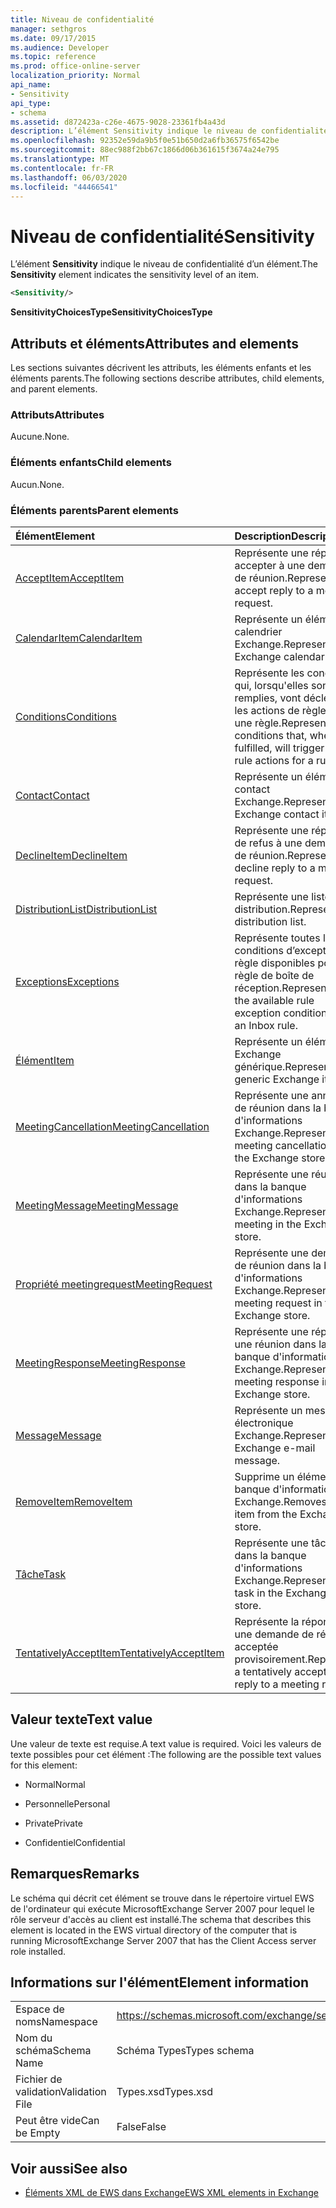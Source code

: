 ```yaml
---
title: Niveau de confidentialité
manager: sethgros
ms.date: 09/17/2015
ms.audience: Developer
ms.topic: reference
ms.prod: office-online-server
localization_priority: Normal
api_name:
- Sensitivity
api_type:
- schema
ms.assetid: d872423a-c26e-4675-9028-23361fb4a43d
description: L’élément Sensitivity indique le niveau de confidentialité d’un élément.
ms.openlocfilehash: 92352e59da9b5f0e51b650d2a6fb36575f6542be
ms.sourcegitcommit: 88ec988f2bb67c1866d06b361615f3674a24e795
ms.translationtype: MT
ms.contentlocale: fr-FR
ms.lasthandoff: 06/03/2020
ms.locfileid: "44466541"
---
```

# <a name="sensitivity"></a><span data-ttu-id="28390-103">Niveau de confidentialité</span><span class="sxs-lookup"><span data-stu-id="28390-103">Sensitivity</span></span>

<span data-ttu-id="28390-104">L’élément **Sensitivity** indique le niveau de confidentialité d’un élément.</span><span class="sxs-lookup"><span data-stu-id="28390-104">The **Sensitivity** element indicates the sensitivity level of an item.</span></span> 
  
```XML
<Sensitivity/>
```

 <span data-ttu-id="28390-105">**SensitivityChoicesType**</span><span class="sxs-lookup"><span data-stu-id="28390-105">**SensitivityChoicesType**</span></span>
## <a name="attributes-and-elements"></a><span data-ttu-id="28390-106">Attributs et éléments</span><span class="sxs-lookup"><span data-stu-id="28390-106">Attributes and elements</span></span>

<span data-ttu-id="28390-107">Les sections suivantes décrivent les attributs, les éléments enfants et les éléments parents.</span><span class="sxs-lookup"><span data-stu-id="28390-107">The following sections describe attributes, child elements, and parent elements.</span></span>
  
### <a name="attributes"></a><span data-ttu-id="28390-108">Attributs</span><span class="sxs-lookup"><span data-stu-id="28390-108">Attributes</span></span>

<span data-ttu-id="28390-109">Aucune.</span><span class="sxs-lookup"><span data-stu-id="28390-109">None.</span></span>
  
### <a name="child-elements"></a><span data-ttu-id="28390-110">Éléments enfants</span><span class="sxs-lookup"><span data-stu-id="28390-110">Child elements</span></span>

<span data-ttu-id="28390-111">Aucun.</span><span class="sxs-lookup"><span data-stu-id="28390-111">None.</span></span>
  
### <a name="parent-elements"></a><span data-ttu-id="28390-112">Éléments parents</span><span class="sxs-lookup"><span data-stu-id="28390-112">Parent elements</span></span>

|<span data-ttu-id="28390-113">**Élément**</span><span class="sxs-lookup"><span data-stu-id="28390-113">**Element**</span></span>|<span data-ttu-id="28390-114">**Description**</span><span class="sxs-lookup"><span data-stu-id="28390-114">**Description**</span></span>|
|:-----|:-----|
|[<span data-ttu-id="28390-115">AcceptItem</span><span class="sxs-lookup"><span data-stu-id="28390-115">AcceptItem</span></span>](acceptitem.md) <br/> |<span data-ttu-id="28390-116">Représente une réponse à accepter à une demande de réunion.</span><span class="sxs-lookup"><span data-stu-id="28390-116">Represents an accept reply to a meeting request.</span></span>  <br/> |
|[<span data-ttu-id="28390-117">CalendarItem</span><span class="sxs-lookup"><span data-stu-id="28390-117">CalendarItem</span></span>](calendaritem.md) <br/> |<span data-ttu-id="28390-118">Représente un élément de calendrier Exchange.</span><span class="sxs-lookup"><span data-stu-id="28390-118">Represents an Exchange calendar item.</span></span>  <br/> |
|[<span data-ttu-id="28390-119">Conditions</span><span class="sxs-lookup"><span data-stu-id="28390-119">Conditions</span></span>](conditions.md) <br/> |<span data-ttu-id="28390-120">Représente les conditions qui, lorsqu'elles sont remplies, vont déclencher les actions de règle pour une règle.</span><span class="sxs-lookup"><span data-stu-id="28390-120">Represents the conditions that, when fulfilled, will trigger the rule actions for a rule.</span></span>  <br/> |
|[<span data-ttu-id="28390-121">Contact</span><span class="sxs-lookup"><span data-stu-id="28390-121">Contact</span></span>](contact.md) <br/> |<span data-ttu-id="28390-122">Représente un élément de contact Exchange.</span><span class="sxs-lookup"><span data-stu-id="28390-122">Represents an Exchange contact item.</span></span>  <br/> |
|[<span data-ttu-id="28390-123">DeclineItem</span><span class="sxs-lookup"><span data-stu-id="28390-123">DeclineItem</span></span>](declineitem.md) <br/> |<span data-ttu-id="28390-124">Représente une réponse de refus à une demande de réunion.</span><span class="sxs-lookup"><span data-stu-id="28390-124">Represents a decline reply to a meeting request.</span></span>  <br/> |
|[<span data-ttu-id="28390-125">DistributionList</span><span class="sxs-lookup"><span data-stu-id="28390-125">DistributionList</span></span>](distributionlist.md) <br/> |<span data-ttu-id="28390-126">Représente une liste de distribution.</span><span class="sxs-lookup"><span data-stu-id="28390-126">Represents a distribution list.</span></span>  <br/> |
|[<span data-ttu-id="28390-127">Exceptions</span><span class="sxs-lookup"><span data-stu-id="28390-127">Exceptions</span></span>](exceptions.md) <br/> |<span data-ttu-id="28390-128">Représente toutes les conditions d’exception de règle disponibles pour une règle de boîte de réception.</span><span class="sxs-lookup"><span data-stu-id="28390-128">Represents all the available rule exception conditions for an Inbox rule.</span></span>  <br/> |
|[<span data-ttu-id="28390-129">Élément</span><span class="sxs-lookup"><span data-stu-id="28390-129">Item</span></span>](item.md) <br/> |<span data-ttu-id="28390-130">Représente un élément Exchange générique.</span><span class="sxs-lookup"><span data-stu-id="28390-130">Represents a generic Exchange item.</span></span>  <br/> |
|[<span data-ttu-id="28390-131">MeetingCancellation</span><span class="sxs-lookup"><span data-stu-id="28390-131">MeetingCancellation</span></span>](meetingcancellation.md) <br/> |<span data-ttu-id="28390-132">Représente une annulation de réunion dans la banque d'informations Exchange.</span><span class="sxs-lookup"><span data-stu-id="28390-132">Represents a meeting cancellation in the Exchange store.</span></span>  <br/> |
|[<span data-ttu-id="28390-133">MeetingMessage</span><span class="sxs-lookup"><span data-stu-id="28390-133">MeetingMessage</span></span>](meetingmessage.md) <br/> |<span data-ttu-id="28390-134">Représente une réunion dans la banque d'informations Exchange.</span><span class="sxs-lookup"><span data-stu-id="28390-134">Represents a meeting in the Exchange store.</span></span>  <br/> |
|[<span data-ttu-id="28390-135">Propriété meetingrequest</span><span class="sxs-lookup"><span data-stu-id="28390-135">MeetingRequest</span></span>](meetingrequest.md) <br/> |<span data-ttu-id="28390-136">Représente une demande de réunion dans la banque d'informations Exchange.</span><span class="sxs-lookup"><span data-stu-id="28390-136">Represents a meeting request in the Exchange store.</span></span>  <br/> |
|[<span data-ttu-id="28390-137">MeetingResponse</span><span class="sxs-lookup"><span data-stu-id="28390-137">MeetingResponse</span></span>](meetingresponse.md) <br/> |<span data-ttu-id="28390-138">Représente une réponse à une réunion dans la banque d'informations Exchange.</span><span class="sxs-lookup"><span data-stu-id="28390-138">Represents a meeting response in the Exchange store.</span></span>  <br/> |
|[<span data-ttu-id="28390-139">Message</span><span class="sxs-lookup"><span data-stu-id="28390-139">Message</span></span>](message-ex15websvcsotherref.md) <br/> |<span data-ttu-id="28390-140">Représente un message électronique Exchange.</span><span class="sxs-lookup"><span data-stu-id="28390-140">Represents an Exchange e-mail message.</span></span>  <br/> |
|[<span data-ttu-id="28390-141">RemoveItem</span><span class="sxs-lookup"><span data-stu-id="28390-141">RemoveItem</span></span>](removeitem.md) <br/> |<span data-ttu-id="28390-142">Supprime un élément de la banque d'informations Exchange.</span><span class="sxs-lookup"><span data-stu-id="28390-142">Removes an item from the Exchange store.</span></span>  <br/> |
|[<span data-ttu-id="28390-143">Tâche</span><span class="sxs-lookup"><span data-stu-id="28390-143">Task</span></span>](task.md) <br/> |<span data-ttu-id="28390-144">Représente une tâche dans la banque d'informations Exchange.</span><span class="sxs-lookup"><span data-stu-id="28390-144">Represents a task in the Exchange store.</span></span>  <br/> |
|[<span data-ttu-id="28390-145">TentativelyAcceptItem</span><span class="sxs-lookup"><span data-stu-id="28390-145">TentativelyAcceptItem</span></span>](tentativelyacceptitem.md) <br/> |<span data-ttu-id="28390-146">Représente la réponse à une demande de réunion acceptée provisoirement.</span><span class="sxs-lookup"><span data-stu-id="28390-146">Represents a tentatively accepted reply to a meeting request.</span></span>  <br/> |
   
## <a name="text-value"></a><span data-ttu-id="28390-147">Valeur texte</span><span class="sxs-lookup"><span data-stu-id="28390-147">Text value</span></span>

<span data-ttu-id="28390-148">Une valeur de texte est requise.</span><span class="sxs-lookup"><span data-stu-id="28390-148">A text value is required.</span></span> <span data-ttu-id="28390-149">Voici les valeurs de texte possibles pour cet élément :</span><span class="sxs-lookup"><span data-stu-id="28390-149">The following are the possible text values for this element:</span></span>
  
- <span data-ttu-id="28390-150">Normal</span><span class="sxs-lookup"><span data-stu-id="28390-150">Normal</span></span>
    
- <span data-ttu-id="28390-151">Personnelle</span><span class="sxs-lookup"><span data-stu-id="28390-151">Personal</span></span>
    
- <span data-ttu-id="28390-152">Private</span><span class="sxs-lookup"><span data-stu-id="28390-152">Private</span></span>
    
- <span data-ttu-id="28390-153">Confidentiel</span><span class="sxs-lookup"><span data-stu-id="28390-153">Confidential</span></span>
    
## <a name="remarks"></a><span data-ttu-id="28390-154">Remarques</span><span class="sxs-lookup"><span data-stu-id="28390-154">Remarks</span></span>

<span data-ttu-id="28390-155">Le schéma qui décrit cet élément se trouve dans le répertoire virtuel EWS de l'ordinateur qui exécute MicrosoftExchange Server 2007 pour lequel le rôle serveur d'accès au client est installé.</span><span class="sxs-lookup"><span data-stu-id="28390-155">The schema that describes this element is located in the EWS virtual directory of the computer that is running MicrosoftExchange Server 2007 that has the Client Access server role installed.</span></span>
  
## <a name="element-information"></a><span data-ttu-id="28390-156">Informations sur l'élément</span><span class="sxs-lookup"><span data-stu-id="28390-156">Element information</span></span>

|||
|:-----|:-----|
|<span data-ttu-id="28390-157">Espace de noms</span><span class="sxs-lookup"><span data-stu-id="28390-157">Namespace</span></span>  <br/> |https://schemas.microsoft.com/exchange/services/2006/types  <br/> |
|<span data-ttu-id="28390-158">Nom du schéma</span><span class="sxs-lookup"><span data-stu-id="28390-158">Schema Name</span></span>  <br/> |<span data-ttu-id="28390-159">Schéma Types</span><span class="sxs-lookup"><span data-stu-id="28390-159">Types schema</span></span>  <br/> |
|<span data-ttu-id="28390-160">Fichier de validation</span><span class="sxs-lookup"><span data-stu-id="28390-160">Validation File</span></span>  <br/> |<span data-ttu-id="28390-161">Types.xsd</span><span class="sxs-lookup"><span data-stu-id="28390-161">Types.xsd</span></span>  <br/> |
|<span data-ttu-id="28390-162">Peut être vide</span><span class="sxs-lookup"><span data-stu-id="28390-162">Can be Empty</span></span>  <br/> |<span data-ttu-id="28390-163">False</span><span class="sxs-lookup"><span data-stu-id="28390-163">False</span></span>  <br/> |
   
## <a name="see-also"></a><span data-ttu-id="28390-164">Voir aussi</span><span class="sxs-lookup"><span data-stu-id="28390-164">See also</span></span>



- [<span data-ttu-id="28390-165">Éléments XML de EWS dans Exchange</span><span class="sxs-lookup"><span data-stu-id="28390-165">EWS XML elements in Exchange</span></span>](ews-xml-elements-in-exchange.md)

